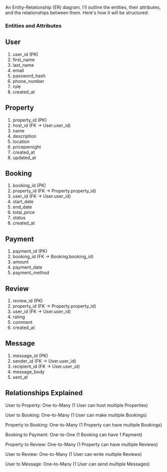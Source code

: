 An Entity-Relationship (ER) diagram, I'll outline the entities, their attributes, and the relationships between them. Here's how it will be structured:

### Entities and Attributes

## User

1. user_id (PK)
2. first_name
3. last_name
4. email
5. password_hash
6. phone_number
7. role
8. created_at

## Property
1. property_id (PK)
2. host_id (FK -> User.user_id)
3. name
4. description
5. location
6. pricepernight
7. created_at
8. updated_at

## Booking
1. booking_id (PK)
2. property_id (FK -> Property.property_id)
3. user_id (FK -> User.user_id)
4. start_date
5. end_date
6. total_price
7. status
8. created_at

## Payment
1. payment_id (PK)
2. booking_id (FK -> Booking.booking_id)
3. amount
4. payment_date
5. payment_method

## Review
1. review_id (PK)
2. property_id (FK -> Property.property_id)
3. user_id (FK -> User.user_id)
4. rating
5. comment
6. created_at

## Message
1. message_id (PK)
2. sender_id (FK -> User.user_id)
3. recipient_id (FK -> User.user_id)
4. message_body
5. sent_at

## Relationships Explained
User to Property:
One-to-Many (1 User can host multiple Properties)

User to Booking:
One-to-Many (1 User can make multiple Bookings)

Property to Booking:
One-to-Many (1 Property can have multiple Bookings)

Booking to Payment:
One-to-One (1 Booking can have 1 Payment)

Property to Review:
One-to-Many (1 Property can have multiple Reviews)

User to Review:
One-to-Many (1 User can write multiple Reviews)

User to Message:
One-to-Many (1 User can send multiple Messages)